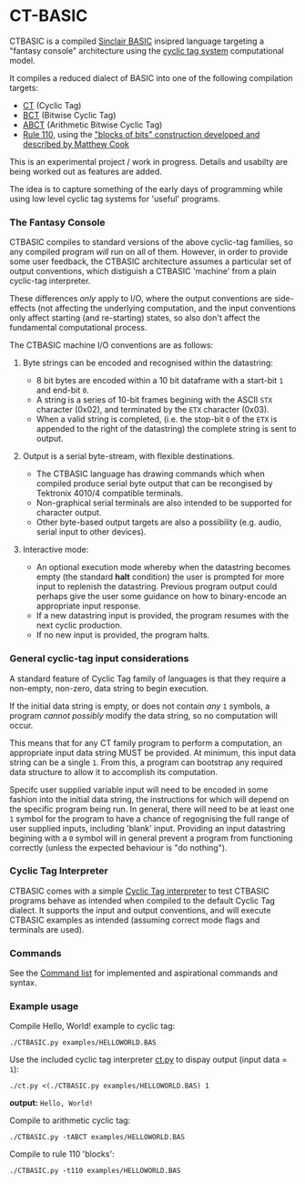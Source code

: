 # CT-BASIC

CTBASIC is a compiled [Sinclair BASIC](https://en.wikipedia.org/wiki/Sinclair_BASIC) insipred language targeting a "fantasy console" architecture using the [cyclic tag system](https://esolangs.org/wiki/Cyclic_tag_system) computational model.

It compiles a reduced dialect of BASIC into one of the following compilation targets:

* [CT](https://esolangs.org/wiki/Bitwise_Cyclic_Tag#The_language_CT) (Cyclic Tag)
* [BCT](https://esolangs.org/wiki/Bitwise_Cyclic_Tag) (Bitwise Cyclic Tag)
* [ABCT](https://github.com/hornc/abctag) (Arithmetic Bitwise Cyclic Tag)
* [Rule 110](https://en.wikipedia.org/wiki/Rule_110), using the ["blocks of bits" construction developed and described by Matthew Cook](https://doi.org/10.4204/eptcs.1.4)

This is an experimental project / work in progress. Details and usabilty are being worked out as features are added.

The idea is to capture something of the early days of programming while using low level cyclic tag systems for 'useful' programs.


### The Fantasy Console

CTBASIC compiles to standard versions of the above cyclic-tag families, so any compiled program _will_ run on all of them.
However, in order to provide some user feedback, the CTBASIC architecture assumes a particular set of output conventions, which distiguish a CTBASIC 'machine' from a plain cyclic-tag interpreter.

These differences _only_ apply to I/O, where the output conventions are side-effects (not affecting the underlying computation, and the input conventions only affect starting (and re-starting) states, so also don't affect the fundamental computational process.

The CTBASIC machine I/O conventions are as follows:

1) Byte strings can be encoded and recognised within the datastring:
   * 8 bit bytes are encoded within a 10 bit dataframe with a start-bit `1` and end-bit `0`.
   * A string is a series of 10-bit frames begining with the ASCII `STX` character (0x02), and terminated by the `ETX` character (0x03).
   * When a valid string is completed, (i.e. the stop-bit `0` of the `ETX` is appended to the right of the datastring) the complete string is sent to output.

2) Output is a serial byte-stream, with flexible destinations.
   * The CTBASIC language has drawing commands which when compiled produce serial byte output that can be recongised by Tektronix 4010/4 compatible terminals.
   * Non-graphical serial terminals are also intended to be supported for character output.
   * Other byte-based output targets are also a possibility (e.g. audio, serial input to other devices).

3) Interactive mode:
   * An optional execution mode whereby when the datastring becomes empty (the standard **halt** condition) the user is prompted for more input to replenish the datastring. Previous program output could perhaps give the user some guidance on how to binary-encode an appropriate input response.
   * If a new datastring input is provided, the program resumes with the next cyclic production.
   * If no new input is provided, the program halts.


### General cyclic-tag input considerations

A standard feature of Cyclic Tag family of languages is that they require a non-empty, non-zero, data string to begin execution.

If the initial data string is empty, or does not contain _any_ `1` symbols, a program _cannot possibly_ modify the data string, so no computation will occur.

This means that for any CT family program to perform a computation, an appropriate input data string MUST be provided.
At minimum, this input data string can be a single `1`. From this, a program can bootstrap any required data structure to allow it to accomplish its computation.

Specifc user supplied variable input will need to be encoded in some fashion into the initial data string, the instructions for which will depend on the specific program being run.
In general, there will need to be at least one `1` symbol for the program to have a chance of regognising the full range of user supplied inputs, including 'blank' input.
Providing an input datastring begining with a `0` symbol will in general prevent a program from functioning correctly (unless the expected behaviour is "do nothing").


### Cyclic Tag Interpreter

CTBASIC comes with a simple [Cyclic Tag interpreter](ct.py) to test CTBASIC programs behave as intended when compiled to the default Cyclic Tag dialect. It supports the input and output conventions, and will execute CTBASIC examples as intended (assuming correct mode flags and terminals are used).


### Commands

See the [Command list](COMMANDS.md) for implemented and aspirational commands and syntax.


### Example usage

Compile Hello, World! example to cyclic tag:

    ./CTBASIC.py examples/HELLOWORLD.BAS

Use the included cyclic tag interpreter [ct.py](ct.py) to dispay output (input data = `1`):

    ./ct.py <(./CTBASIC.py examples/HELLOWORLD.BAS) 1

**output:** `Hello, World!`

Compile to arithmetic cyclic tag:

    ./CTBASIC.py -tABCT examples/HELLOWORLD.BAS

Compile to rule 110 'blocks':

    ./CTBASIC.py -t110 examples/HELLOWORLD.BAS


